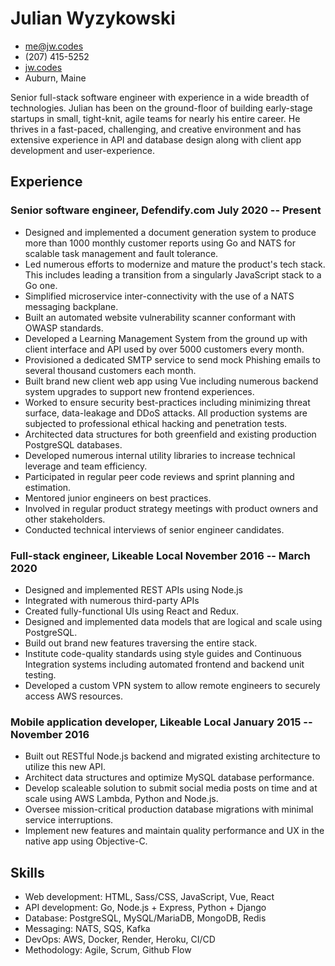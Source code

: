 # Julian Wyzykowski 

- <me@jw.codes>
- (207) 415-5252
- [jw.codes](https://jw.codes)
- Auburn, Maine

Senior full-stack software engineer with experience in a wide breadth of technologies.
Julian has been on the ground-floor of building early-stage startups in small, tight-knit, agile teams for nearly his entire career.
He thrives in a fast-paced, challenging, and creative environment and has extensive experience in API and database design along with client app development and user-experience.

## Experience

### <span>Senior software engineer, Defendify.com</span> <span>July 2020 -- Present</span>

- Designed and implemented a document generation system to produce more than 1000 monthly customer reports using Go and NATS for scalable task management and fault tolerance.
- Led numerous efforts to modernize and mature the product's tech stack. This includes leading a transition from a singularly JavaScript stack to a Go one.
- Simplified microservice inter-connectivity with the use of a NATS messaging backplane.
- Built an automated website vulnerability scanner conformant with OWASP standards.
- Developed a Learning Management System from the ground up with client interface and API used by over 5000 customers every month.
- Provisioned a dedicated SMTP service to send mock Phishing emails to several thousand customers each month.
- Built brand new client web app using Vue including numerous backend system upgrades to support new frontend experiences.
- Worked to ensure security best-practices including minimizing threat surface, data-leakage and DDoS attacks. All production systems are subjected to professional ethical hacking and penetration tests.
- Architected data structures for both greenfield and existing production PostgreSQL databases.
- Developed numerous internal utility libraries to increase technical leverage and team efficiency.
- Participated in regular peer code reviews and sprint planning and estimation.
- Mentored junior engineers on best practices.
- Involved in regular product strategy meetings with product owners and other stakeholders.
- Conducted technical interviews of senior engineer candidates.


### <span>Full-stack engineer, Likeable Local</span> <span>November 2016 -- March 2020</span>

- Designed and implemented REST APIs using Node.js
- Integrated with numerous third-party APIs
- Created fully-functional UIs using React and Redux.
- Designed and implemented data models that are logical and scale using PostgreSQL.
- Build out brand new features traversing the entire stack.
- Institute code-quality standards using style guides and Continuous Integration systems including automated frontend and backend unit testing.
- Developed a custom VPN system to allow remote engineers to securely access AWS resources.

### <span>Mobile application developer, Likeable Local</span> <span>January 2015 -- November 2016</span>

- Built out RESTful Node.js backend and migrated existing architecture to utilize this new API.
- Architect data structures and optimize MySQL database performance.
- Develop scaleable solution to submit social media posts on time and at scale using AWS Lambda, Python and Node.js.
- Oversee mission-critical production database migrations with minimal service interruptions.
- Implement new features and maintain quality performance and UX in the native app using Objective-C.

## Skills

 - Web development: HTML, Sass/CSS, JavaScript, Vue, React
 - API development: Go, Node.js + Express, Python + Django
 - Database: PostgreSQL, MySQL/MariaDB, MongoDB, Redis
 - Messaging: NATS, SQS, Kafka
 - DevOps: AWS, Docker, Render, Heroku, CI/CD
 - Methodology: Agile, Scrum, Github Flow
